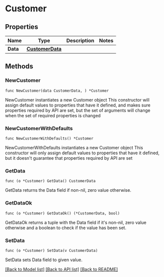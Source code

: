 # Customer

## Properties

Name | Type | Description | Notes
------------ | ------------- | ------------- | -------------
**Data** | [**CustomerData**](CustomerData.md) |  | 

## Methods

### NewCustomer

`func NewCustomer(data CustomerData, ) *Customer`

NewCustomer instantiates a new Customer object
This constructor will assign default values to properties that have it defined,
and makes sure properties required by API are set, but the set of arguments
will change when the set of required properties is changed

### NewCustomerWithDefaults

`func NewCustomerWithDefaults() *Customer`

NewCustomerWithDefaults instantiates a new Customer object
This constructor will only assign default values to properties that have it defined,
but it doesn't guarantee that properties required by API are set

### GetData

`func (o *Customer) GetData() CustomerData`

GetData returns the Data field if non-nil, zero value otherwise.

### GetDataOk

`func (o *Customer) GetDataOk() (*CustomerData, bool)`

GetDataOk returns a tuple with the Data field if it's non-nil, zero value otherwise
and a boolean to check if the value has been set.

### SetData

`func (o *Customer) SetData(v CustomerData)`

SetData sets Data field to given value.



[[Back to Model list]](../README.md#documentation-for-models) [[Back to API list]](../README.md#documentation-for-api-endpoints) [[Back to README]](../README.md)


